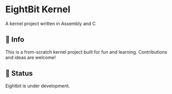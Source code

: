 # EightBit Kernel
A kernel project written in Assembly and C

## 🙂 Info
This is a from-scratch kernel project built for fun and learning. Contributions and ideas are welcome!

## 💨 Status
Eightbit is under development.

